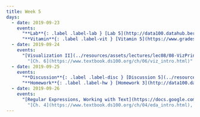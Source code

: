 ```yaml
---
title: Week 5
days:
  - date: 2019-09-23
    events:
      "**Lab**{: .label .label-lab } [Lab 5](http://data100.datahub.berkeley.edu/hub/user-redirect/git-sync?repo=https://github.com/DS-100/fa19&subPath=lab/lab05/) ([solutions](http://data100.datahub.berkeley.edu/hub/user-redirect/git-sync?repo=https://github.com/DS-100/fa19&subPath=lab/lab05/lab05-sol.ipynb/))":
      "**Vitamin**{: .label .label-vit } [Vitamin 5](https://www.gradescope.com/courses/57158/assignments/251500/) ([solutions](../resources/assets/vitamins/vit05_sol.pdf))":
  - date: 2019-09-24
    events:
      "[Visualization II](../resources/assets/lectures/lec08/08-VizPrinciples.pdf) ([webcast](https://www.youtube.com/watch?v=XSG1dX3pviE))":
        "[Ch. 6](https://www.textbook.ds100.org/ch/06/viz_intro.html)"
  - date: 2019-09-25
    events:
      "**Discussion**{: .label .label-disc } [Discussion 5](../resources/assets/discussions/disc05.pdf) ([solutions](../resources/assets/discussions/disc05_sol.pdf)) ([video](https://youtu.be/fJHgr4ttMPk))":
      "**Homework**{: .label .label-hw } [Homework 3](http://data100.datahub.berkeley.edu/hub/user-redirect/git-sync?repo=https://github.com/DS-100/fa19&subPath=hw/hw3) (due Oct. 1)":
  - date: 2019-09-26
    events:
      "[Regular Expressions, Working with Text](https://docs.google.com/presentation/d/1omFKPsCaPf58VLo33U9ipRq4vt1Kj_3y9yHDUl8qYhk/edit#slide=id.g1c268c8d38_0_2) ([webcast](https://www.youtube.com/watch?v=zpV-YfsMOYU)) ([code](http://data100.datahub.berkeley.edu/hub/user-redirect/git-sync?repo=https://github.com/DS-100/fa19&subPath=lecture/lec09))":
        "[Ch. 4](https://www.textbook.ds100.org/ch/04/eda_intro.html), [Ch. 5.3-5.7](https://www.textbook.ds100.org/ch/05/cleaning_structure.html), [Ch. 8](https://www.textbook.ds100.org/ch/08/text_intro.html)"
---
```

